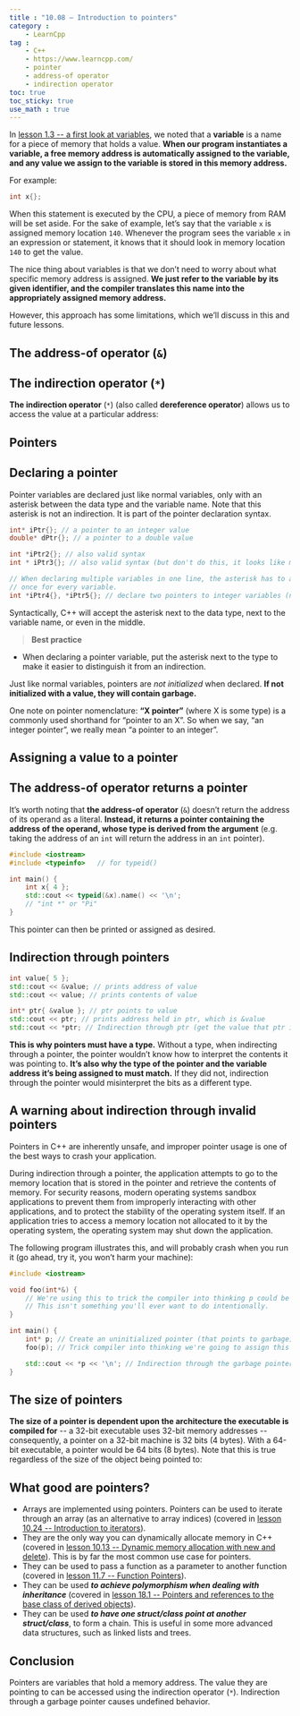 ```yaml
---
title : "10.08 — Introduction to pointers"
category :
    - LearnCpp
tag : 
    - C++
    - https://www.learncpp.com/
    - pointer
    - address-of operator
    - indirection operator
toc: true  
toc_sticky: true 
use_math : true
---
```




In [lesson 1.3 -- a first look at variables](https://www.learncpp.com/cpp-tutorial/introduction-to-objects-and-variables/), we noted that a **variable** is a name for a piece of memory that holds a value. **When our program instantiates a variable, a free memory address is automatically assigned to the variable, and any value we assign to the variable is stored in this memory address.**

For example:

```c++
int x{};
```

When this statement is executed by the CPU, a piece of memory from RAM will be set aside. For the sake of example, let’s say that the variable `x` is assigned memory location `140`. Whenever the program sees the variable `x` in an expression or statement, it knows that it should look in memory location `140` to get the value.

The nice thing about variables is that we don’t need to worry about what specific memory address is assigned. **We just refer to the variable by its given identifier, and the compiler translates this name into the appropriately assigned memory address.**

However, this approach has some limitations, which we’ll discuss in this and future lessons.

## The address-of operator (`&`)


## The indirection operator (`*`)

**The indirection operator** (`*`) (also called **dereference operator**) allows us to access the value at a particular address:


## Pointers


## Declaring a pointer

Pointer variables are declared just like normal variables, only with an asterisk between the data type and the variable name. Note that this asterisk is not an indirection. It is part of the pointer declaration syntax.

```c++
int* iPtr{}; // a pointer to an integer value
double* dPtr{}; // a pointer to a double value

int *iPtr2{}; // also valid syntax
int * iPtr3{}; // also valid syntax (but don't do this, it looks like multiplication)

// When declaring multiple variables in one line, the asterisk has to appear
// once for every variable.
int *iPtr4{}, *iPtr5{}; // declare two pointers to integer variables (not recommended)
```

Syntactically, C++ will accept the asterisk next to the data type, next to the variable name, or even in the middle.

>**Best practice**  
- When declaring a pointer variable, put the asterisk next to the type to make it easier to distinguish it from an indirection.

Just like normal variables, pointers are *not initialized* when declared. **If not initialized with a value, they will contain garbage.**

One note on pointer nomenclature: **“X pointer”** (where X is some type) is a commonly used shorthand for “pointer to an X”. So when we say, “an integer pointer”, we really mean “a pointer to an integer”.


## Assigning a value to a pointer


## The address-of operator returns a pointer

It’s worth noting that **the address-of operator** (`&`) doesn’t return the address of its operand as a literal. **Instead, it returns a pointer containing the address of the operand, whose type is derived from the argument** (e.g. taking the address of an `int` will return the address in an `int` pointer).

```c++
#include <iostream>
#include <typeinfo>   // for typeid()

int main() {
    int x{ 4 };
    std::cout << typeid(&x).name() << '\n';
    // "int *" or "Pi"
}
```

This pointer can then be printed or assigned as desired.


## Indirection through pointers

```c++
int value{ 5 };
std::cout << &value; // prints address of value
std::cout << value; // prints contents of value

int* ptr{ &value }; // ptr points to value
std::cout << ptr; // prints address held in ptr, which is &value
std::cout << *ptr; // Indirection through ptr (get the value that ptr is pointing to)
```

**This is why pointers must have a type.** Without a type, when indirecting through a pointer, the pointer wouldn’t know how to interpret the contents it was pointing to. **It’s also why the type of the pointer and the variable address it’s being assigned to must match.** If they did not, indirection through the pointer would misinterpret the bits as a different type.


## A warning about indirection through invalid pointers

Pointers in C++ are inherently unsafe, and improper pointer usage is one of the best ways to crash your application.

During indirection through a pointer, the application attempts to go to the memory location that is stored in the pointer and retrieve the contents of memory. For security reasons, modern operating systems sandbox applications to prevent them from improperly interacting with other applications, and to protect the stability of the operating system itself. If an application tries to access a memory location not allocated to it by the operating system, the operating system may shut down the application.

The following program illustrates this, and will probably crash when you run it (go ahead, try it, you won’t harm your machine):

```c++
#include <iostream>

void foo(int*&) {
    // We're using this to trick the compiler into thinking p could be modified, so it won't complain about p being uninitialized.
    // This isn't something you'll ever want to do intentionally.
}

int main() {
    int* p; // Create an uninitialized pointer (that points to garbage)
    foo(p); // Trick compiler into thinking we're going to assign this a valid value

    std::cout << *p << '\n'; // Indirection through the garbage pointer
}
```

## The size of pointers

**The size of a pointer is dependent upon the architecture the executable is compiled for** -- a 32-bit executable uses 32-bit memory addresses -- consequently, a pointer on a 32-bit machine is 32 bits (4 bytes). With a 64-bit executable, a pointer would be 64 bits (8 bytes). Note that this is true regardless of the size of the object being pointed to:


## What good are pointers?

- Arrays are implemented using pointers. Pointers can be used to iterate through an array (as an alternative to array indices) (covered in [lesson 10.24 -- Introduction to iterators](https://www.learncpp.com/cpp-tutorial/introduction-to-iterators/)).
- They are the only way you can dynamically allocate memory in C++ (covered in [lesson 10.13 -- Dynamic memory allocation with new and delete](https://www.learncpp.com/cpp-tutorial/dynamic-memory-allocation-with-new-and-delete/)). This is by far the most common use case for pointers.
- They can be used to pass a function as a parameter to another function (covered in [lesson 11.7 -- Function Pointers](https://www.learncpp.com/cpp-tutorial/function-pointers/)).
- They can be used ***to achieve polymorphism when dealing with inheritance*** (covered in [lesson 18.1 -- Pointers and references to the base class of derived objects](https://www.learncpp.com/cpp-tutorial/pointers-and-references-to-the-base-class-of-derived-objects/)).
- They can be used ***to have one struct/class point at another struct/class***, to form a chain. This is useful in some more advanced data structures, such as linked lists and trees.


## Conclusion

Pointers are variables that hold a memory address. The value they are pointing to can be accessed using the indirection operator (`*`). Indirection through a garbage pointer causes undefined behavior.
